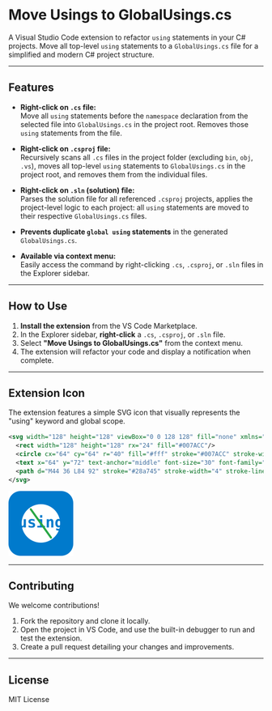 # Move Usings to GlobalUsings.cs

A Visual Studio Code extension to refactor `using` statements in your C# projects. Move all top-level `using` statements to a `GlobalUsings.cs` file for a simplified and modern C# project structure.

---

## Features

- **Right-click on `.cs` file:**  
  Move all `using` statements before the `namespace` declaration from the selected file into `GlobalUsings.cs` in the project root. Removes those `using` statements from the file.

- **Right-click on `.csproj` file:**  
  Recursively scans all `.cs` files in the project folder (excluding `bin`, `obj`, `.vs`), moves all top-level `using` statements to `GlobalUsings.cs` in the project root, and removes them from the individual files.

- **Right-click on `.sln` (solution) file:**  
  Parses the solution file for all referenced `.csproj` projects, applies the project-level logic to each project: all `using` statements are moved to their respective `GlobalUsings.cs` files.

- **Prevents duplicate `global using` statements** in the generated `GlobalUsings.cs`.

- **Available via context menu:**  
  Easily access the command by right-clicking `.cs`, `.csproj`, or `.sln` files in the Explorer sidebar.

---

## How to Use

1. **Install the extension** from the VS Code Marketplace.
2. In the Explorer sidebar, **right-click** a `.cs`, `.csproj`, or `.sln` file.
3. Select **"Move Usings to GlobalUsings.cs"** from the context menu.
4. The extension will refactor your code and display a notification when complete.

---

## Extension Icon

The extension features a simple SVG icon that visually represents the "using" keyword and global scope.

```svg
<svg width="128" height="128" viewBox="0 0 128 128" fill="none" xmlns="http://www.w3.org/2000/svg">
  <rect width="128" height="128" rx="24" fill="#007ACC"/>
  <circle cx="64" cy="64" r="40" fill="#fff" stroke="#007ACC" stroke-width="4"/>
  <text x="64" y="72" text-anchor="middle" font-size="30" font-family="monospace" fill="#007ACC" font-weight="bold">using</text>
  <path d="M44 36 L84 92" stroke="#28a745" stroke-width="4" stroke-linecap="round"/>
</svg>
```

<img src="./icon.png" alt="Extension Icon" />

---

## Contributing

We welcome contributions!

1. Fork the repository and clone it locally.
2. Open the project in VS Code, and use the built-in debugger to run and test the extension.
3. Create a pull request detailing your changes and improvements.

---

## License

MIT License